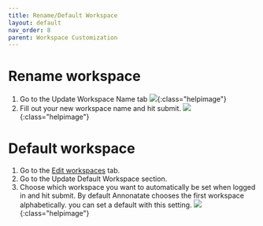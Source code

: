 ```yaml
---
title: Rename/Default Workspace
layout: default
nav_order: 8
parent: Workspace Customization
---
```


# Rename workspace
1. Go to the Update Workspace Name tab
![]({{site.baseurl}}/images/edit-1.png){:class="helpimage"}
2. Fill out your new workspace name and hit submit. 
![]({{site.baseurl}}/images/edit-2.png){:class="helpimage"}

# Default workspace
1. Go to the [Edit workspaces](https://annonatate.fly.dev/profile/?tab=workspaces) tab.
2. Go to the Update Default Workspace section.
3. Choose which workspace you want to automatically be set when logged in and hit submit. By default Annonatate chooses the first workspace alphabetically. you can set a default with this setting.
![]({{site.baseurl}}/images/edit-3.png){:class="helpimage"}
